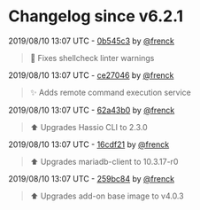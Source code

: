 # Changelog since v6.2.1

2019/08/10 13:07 UTC - [0b545c3](https://github.com/hassio-addons/addon-ssh/commit/0b545c392883cd2a4e2512c7932a4f9ad5fe4e0e) by [@frenck](https://github.com/frenck)
> :shirt: Fixes shellcheck linter warnings 

2019/08/10 13:07 UTC - [ce27046](https://github.com/hassio-addons/addon-ssh/commit/ce270461bdc19cafe0155b412f6af4030431d08e) by [@frenck](https://github.com/frenck)
> :sparkles: Adds remote command execution service 

2019/08/10 13:07 UTC - [62a43b0](https://github.com/hassio-addons/addon-ssh/commit/62a43b079184d1e32380982b28a39b02b069fab4) by [@frenck](https://github.com/frenck)
> :arrow_up: Upgrades Hassio CLI to 2.3.0 

2019/08/10 13:07 UTC - [16cdf21](https://github.com/hassio-addons/addon-ssh/commit/16cdf21087f8fd6dec9bc823439c4f99c78d987c) by [@frenck](https://github.com/frenck)
> :arrow_up: Upgrades mariadb-client to 10.3.17-r0 

2019/08/10 13:07 UTC - [259bc84](https://github.com/hassio-addons/addon-ssh/commit/259bc845c80a16565a796b68fc89f7e7d78b793d) by [@frenck](https://github.com/frenck)
> :arrow_up: Upgrades add-on base image to v4.0.3 

